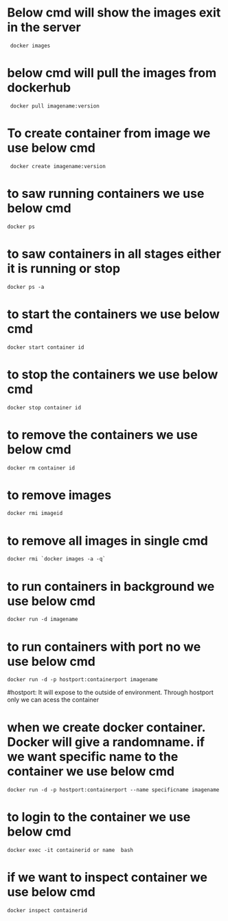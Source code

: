 # Below cmd  will show the images exit in the server

     docker images

# below cmd will pull the images from dockerhub

     docker pull imagename:version

# To create container from image we use below cmd
    
     docker create imagename:version


# to saw running containers we use below cmd

    docker ps

# to  saw containers in all stages either it is running or stop

    docker ps -a

# to start the containers we use below cmd

    docker start container id 

# to stop the containers we use below cmd

    docker stop container id 

# to remove the containers we use below cmd

    docker rm container id 

# to remove images

    docker rmi imageid

# to remove all images in single cmd

    docker rmi `docker images -a -q`

# to run containers in background we use below cmd

    docker run -d imagename
# to run containers with port no we use below cmd

    docker run -d -p hostport:containerport imagename

#hostport: It will expose to the outside of environment. Through hostport only we can acess the container

# when we create docker container. Docker will give a randomname. if we want specific name to the container we use below cmd

    docker run -d -p hostport:containerport --name specificname imagename

# to login to the container we use below cmd

    docker exec -it containerid or name  bash

# if we want to inspect container we use below cmd

    docker inspect containerid
